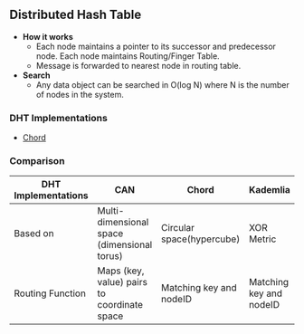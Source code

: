 ## Distributed Hash Table
- **How it works**
  - Each node maintains a pointer to its successor and predecessor node. Each node maintains Routing/Finger Table.
  - Message is forwarded to nearest node in routing table.
- **Search**
  - Any data object can be searched in O(log N) where N is the number of nodes in the system.

### DHT Implementations
- [Chord](Chord)

### Comparison

|DHT Implementations|CAN|Chord|Kademlia|Koorde|Pastry|Tapestry|Viceroy|
|---|---|---|---|---|---|---|---|
|Based on|Multi-dimensional space (dimensional torus)|Circular space(hypercube)|XOR Metric|De Bruijn graph|Plaxton-style mesh (hypercube)|Plaxton-style mesh (hypercube)|Butterfly network|
|Routing Function|Maps (key, value) pairs to coordinate space|Matching key and nodeID|Matching key and nodeID|Matching key and nodeID|Matching key and prefix in nodeID|Suffix matching|Routing using levels of tree,vicinity search|



